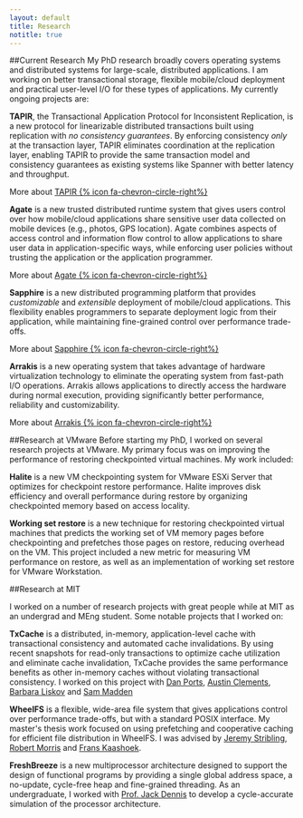 ```yaml
---
layout: default
title: Research
notitle: true
---
```


##Current Research
My PhD research broadly covers operating systems and distributed
systems for large-scale, distributed applications. I am working on
better transactional storage, flexible mobile/cloud deployment and
practical user-level I/O for these types of applications. My currently
ongoing projects are:

**TAPIR**, the Transactional Application Protocol for Inconsistent
Replication, is a new protocol for linearizable distributed
transactions built using replication with *no consistency
guarantees*. By enforcing consistency *only* at the transaction
layer, TAPIR eliminates coordination at the replication layer,
enabling TAPIR to provide the same transaction model and consistency
guarantees as existing systems like Spanner with better latency and
throughput.

More about [TAPIR {% icon fa-chevron-circle-right%}](tapir/index.html) 

**Agate** is a new trusted distributed runtime system that gives
users control over how mobile/cloud applications share sensitive user
data collected on mobile devices (e.g., photos, GPS location).  Agate
combines aspects of access control and information flow control to
allow applications to share user data in application-specific ways,
while enforcing user policies without trusting the application or the
application programmer.

More about [Agate {% icon fa-chevron-circle-right%}](//sapphire.cs.washington.edu/research/project/agate.html)

**Sapphire** is a new distributed programming platform that provides
*customizable* and *extensible* deployment of mobile/cloud
applications.  This flexibility enables programmers to separate
deployment logic from their application, while maintaining
fine-grained control over performance trade-offs.

More about [Sapphire {% icon fa-chevron-circle-right%}](//sapphire.cs.washington.edu)

**Arrakis** is a new operating system that takes advantage of
hardware virtualization technology to eliminate the operating system
from fast-path I/O operations. Arrakis allows applications to directly
access the hardware during normal execution, providing significantly
better performance, reliability and customizability.

More about [Arrakis {% icon fa-chevron-circle-right%}](//arrakis.cs.washington.edu)


##Research at VMware
Before starting my PhD, I worked on several research projects at
VMware. My primary focus was on improving the performance of restoring
checkpointed virtual machines. My work included:

**Halite** is a new VM checkpointing system for VMware ESXi Server that
optimizes for checkpoint restore performance. Halite improves disk
efficiency and overall performance during restore by organizing
checkpointed memory based on access locality.

**Working set restore** is a new technique for restoring checkpointed
virtual machines that predicts the working set of VM memory pages
before checkpointing and prefetches those pages on restore, reducing
overhead on the VM. This project included a new metric for measuring
VM performance on restore, as well as an implementation of working set
restore for VMware Workstation.

##Research at MIT

I worked on a number of research projects with great people while at
MIT as an undergrad and MEng student. Some notable projects that I
worked on:

**TxCache** is a distributed, in-memory, application-level cache with
transactional consistency and automated cache invalidations. By using
recent snapshots for read-only transactions to optimize cache
utilization and eliminate cache invalidation, TxCache provides the
same performance benefits as other in-memory caches without violating
transactional consistency. I worked on this project with [Dan
Ports](//drkp.net"), [Austin
Clements](//web.mit.edu/amdragon/www/), [Barbara
Liskov](http://www.pmg.csail.mit.edu/~liskov/) and [Sam
Madden](http://db.lcs.mit.edu/madden/)

**WheelFS** is a flexible, wide-area file system that gives applications
control over performance trade-offs, but with a standard POSIX
interface. My master's thesis work focused on using prefetching and
cooperative caching for efficient file distribution in WheelFS. I was
advised by [Jeremy Stribling](http://pdos.csail.mit.edu/~strib/),
[Robert Morris](http://pdos.csail.mit.edu/rtm/) and [Frans
Kaashoek](http://pdos.csail.mit.edu/~kaashoek/).

**FreshBreeze** is a new multiprocessor architecture designed to support
the design of functional programs by providing a single global address
space, a no-update, cycle-free heap and fine-grained threading. As an
undergraduate, I worked with [Prof. Jack
Dennis](http://csg.csail.mit.edu/Users/dennis) to develop a
cycle-accurate simulation of the processor architecture.
